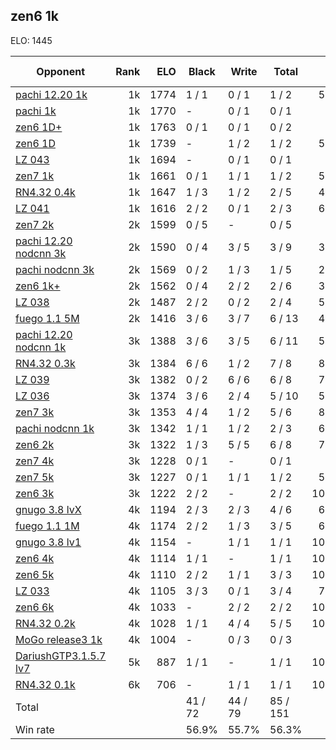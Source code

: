 ## zen6 1k ##

ELO: 1445

Opponent | Rank | ELO | Black | Write | Total | Win rate
---------|-----:|----:|-------|-------|-------|-------:
[pachi 12.20 1k](pachi%2012.20%201k.md) | 1k | 1774 | 1 / 1 | 0 / 1 | 1 / 2 | 50.0%
[pachi 1k](pachi%201k.md) | 1k | 1770 | - | 0 / 1 | 0 / 1 | 0.0%
[zen6 1D+](zen6%201D+.md) | 1k | 1763 | 0 / 1 | 0 / 1 | 0 / 2 | 0.0%
[zen6 1D](zen6%201D.md) | 1k | 1739 | - | 1 / 2 | 1 / 2 | 50.0%
[LZ 043](LZ%20043.md) | 1k | 1694 | - | 0 / 1 | 0 / 1 | 0.0%
[zen7 1k](zen7%201k.md) | 1k | 1661 | 0 / 1 | 1 / 1 | 1 / 2 | 50.0%
[RN4.32 0.4k](RN4.32%200.4k.md) | 1k | 1647 | 1 / 3 | 1 / 2 | 2 / 5 | 40.0%
[LZ 041](LZ%20041.md) | 1k | 1616 | 2 / 2 | 0 / 1 | 2 / 3 | 66.7%
[zen7 2k](zen7%202k.md) | 2k | 1599 | 0 / 5 | - | 0 / 5 | 0.0%
[pachi 12.20 nodcnn 3k](pachi%2012.20%20nodcnn%203k.md) | 2k | 1590 | 0 / 4 | 3 / 5 | 3 / 9 | 33.3%
[pachi nodcnn 3k](pachi%20nodcnn%203k.md) | 2k | 1569 | 0 / 2 | 1 / 3 | 1 / 5 | 20.0%
[zen6 1k+](zen6%201k+.md) | 2k | 1562 | 0 / 4 | 2 / 2 | 2 / 6 | 33.3%
[LZ 038](LZ%20038.md) | 2k | 1487 | 2 / 2 | 0 / 2 | 2 / 4 | 50.0%
[fuego 1.1 5M](fuego%201.1%205M.md) | 2k | 1416 | 3 / 6 | 3 / 7 | 6 / 13 | 46.2%
[pachi 12.20 nodcnn 1k](pachi%2012.20%20nodcnn%201k.md) | 3k | 1388 | 3 / 6 | 3 / 5 | 6 / 11 | 54.5%
[RN4.32 0.3k](RN4.32%200.3k.md) | 3k | 1384 | 6 / 6 | 1 / 2 | 7 / 8 | 87.5%
[LZ 039](LZ%20039.md) | 3k | 1382 | 0 / 2 | 6 / 6 | 6 / 8 | 75.0%
[LZ 036](LZ%20036.md) | 3k | 1374 | 3 / 6 | 2 / 4 | 5 / 10 | 50.0%
[zen7 3k](zen7%203k.md) | 3k | 1353 | 4 / 4 | 1 / 2 | 5 / 6 | 83.3%
[pachi nodcnn 1k](pachi%20nodcnn%201k.md) | 3k | 1342 | 1 / 1 | 1 / 2 | 2 / 3 | 66.7%
[zen6 2k](zen6%202k.md) | 3k | 1322 | 1 / 3 | 5 / 5 | 6 / 8 | 75.0%
[zen7 4k](zen7%204k.md) | 3k | 1228 | 0 / 1 | - | 0 / 1 | 0.0%
[zen7 5k](zen7%205k.md) | 3k | 1227 | 0 / 1 | 1 / 1 | 1 / 2 | 50.0%
[zen6 3k](zen6%203k.md) | 3k | 1222 | 2 / 2 | - | 2 / 2 | 100.0%
[gnugo 3.8 lvX](gnugo%203.8%20lvX.md) | 4k | 1194 | 2 / 3 | 2 / 3 | 4 / 6 | 66.7%
[fuego 1.1 1M](fuego%201.1%201M.md) | 4k | 1174 | 2 / 2 | 1 / 3 | 3 / 5 | 60.0%
[gnugo 3.8 lv1](gnugo%203.8%20lv1.md) | 4k | 1154 | - | 1 / 1 | 1 / 1 | 100.0%
[zen6 4k](zen6%204k.md) | 4k | 1114 | 1 / 1 | - | 1 / 1 | 100.0%
[zen6 5k](zen6%205k.md) | 4k | 1110 | 2 / 2 | 1 / 1 | 3 / 3 | 100.0%
[LZ 033](LZ%20033.md) | 4k | 1105 | 3 / 3 | 0 / 1 | 3 / 4 | 75.0%
[zen6 6k](zen6%206k.md) | 4k | 1033 | - | 2 / 2 | 2 / 2 | 100.0%
[RN4.32 0.2k](RN4.32%200.2k.md) | 4k | 1028 | 1 / 1 | 4 / 4 | 5 / 5 | 100.0%
[MoGo release3 1k](MoGo%20release3%201k.md) | 4k | 1004 | - | 0 / 3 | 0 / 3 | 0.0%
[DariushGTP3.1.5.7 lv7](DariushGTP3.1.5.7%20lv7.md) | 5k | 887 | 1 / 1 | - | 1 / 1 | 100.0%
[RN4.32 0.1k](RN4.32%200.1k.md) | 6k | 706 | - | 1 / 1 | 1 / 1 | 100.0%
Total | | | 41 / 72 | 44 / 79 | 85 / 151 | 
Win rate| | | 56.9% | 55.7% | 56.3% | 
